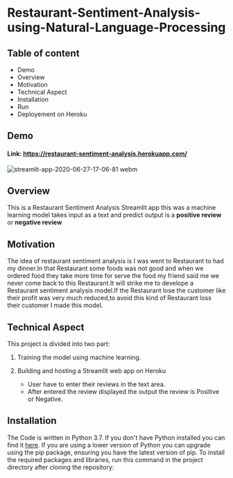 # Restaurant-Sentiment-Analysis-using-Natural-Language-Processing

## Table of content
   - Demo
   - Overview
   - Motivation
   - Technical Aspect
   - Installation
   - Run
   - Deployement on Heroku
 
 ## Demo

 ####  Link:  https://restaurant-sentiment-analysis.herokuapp.com/

![streamlit-app-2020-06-27-17-06-81 webm](https://user-images.githubusercontent.com/46066018/85922403-94dcd500-b8a0-11ea-8fc5-2184a713b953.gif)

## Overview

   This is a Restaurant Sentiment Analysis Streamlit app this  was a machine learning model takes input as a text and predict output is a
**positive review** or  **negative review**

## Motivation
   The idea of restaurant sentiment analysis is I was went to Restaurant to had my dinner.In that Restaurant some foods was not good and when we ordered food they take more time for serve the food my friend said me we never come back to this Restaurant.It will strike me to develope a Restaurant sentiment analysis model.If the Restaurant lose the customer like their profit was very much reduced,to avoid this kind of Restaurant loss  their customer I made this model. 

## Technical Aspect

This project is divided into two part:

 1. Training the model using machine learning.
       
 2. Building and hosting a Streamlit web app on Heroku
     - User have to enter their reviews in the text area.
     - After entered  the review displayed the output the review is Positive or Negative.
     
## Installation

The Code is written in Python 3.7. If you don't have Python installed you can find it [here](https://www.python.org/downloads/). If you are using a lower version of Python you can upgrade using the pip package, ensuring you have the latest version of pip. To install the required packages and libraries, run this command in the project directory after cloning the repository:
     
     
          
       
  
